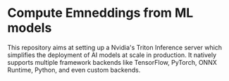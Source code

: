 # Compute Emneddings from ML models
This repository aims at setting up a Nvidia's Triton Inference server which simplifies the deployment of AI models at scale in production. It natively supports multiple framework backends like TensorFlow, PyTorch, ONNX Runtime, Python, and even custom backends.
